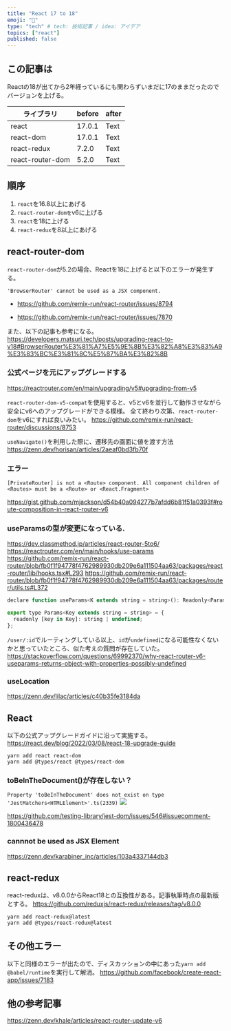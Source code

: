 ```yaml
---
title: "React 17 to 18"
emoji: "🌊"
type: "tech" # tech: 技術記事 / idea: アイデア
topics: ["react"]
published: false
---
```


## この記事は
Reactの18が出てから2年経っているにも関わらずいまだに17のままだったのでバージョンを上げる。

| ライブラリ | before | after |
| ---- | ---- | ---- |
| react | 17.0.1 | Text |
| react-dom | 17.0.1 | Text |
| react-redux | 7.2.0 | Text |
| react-router-dom | 5.2.0 | Text |

## 順序
1. `react`を16.8以上にあげる
1. `react-router-domを`v6に上げる
1. `react`を18に上げる
1. `react-redux`を8以上にあげる

## react-router-dom
`react-router-dom`が5.2の場合、Reactを18に上げると以下のエラーが発生する。
```
'BrowserRouter' cannot be used as a JSX component.
```
* https://github.com/remix-run/react-router/issues/8794

* https://github.com/remix-run/react-router/issues/7870

また、以下の記事も参考になる。
https://developers.matsuri.tech/posts/upgrading-react-to-v18#BrowserRouter%E3%81%A7%E5%9E%8B%E3%82%A8%E3%83%A9%E3%83%BC%E3%81%8C%E5%87%BA%E3%82%8B

### 公式ページを元にアップグレードする
https://reactrouter.com/en/main/upgrading/v5#upgrading-from-v5

`react-router-dom-v5-compat`を使用すると、v5とv6を並行して動作させながら安全にv6へのアップグレードができる模様。
全て終わり次第、`react-router-dom`をv6にすれば良いみたい。
https://github.com/remix-run/react-router/discussions/8753

`useNavigate()`を利用した際に、遷移先の画面に値を渡す方法
https://zenn.dev/horisan/articles/2aeaf0bd3fb70f

### エラー
```
[PrivateRouter] is not a <Route> component. All component children of <Routes> must be a <Route> or <React.Fragment>
```
https://gist.github.com/mjackson/d54b40a094277b7afdd6b81f51a0393f#route-composition-in-react-router-v6

### useParamsの型が変更になっている.
https://dev.classmethod.jp/articles/react-router-5to6/
https://reactrouter.com/en/main/hooks/use-params
https://github.com/remix-run/react-router/blob/fb0f1f94778f4762989930db209e6a111504aa63/packages/react-router/lib/hooks.tsx#L293
https://github.com/remix-run/react-router/blob/fb0f1f94778f4762989930db209e6a111504aa63/packages/router/utils.ts#L372
```javascript
declare function useParams<K extends string = string>(): Readonly<Params<K>>;

export type Params<Key extends string = string> = {
  readonly [key in Key]: string | undefined;
};
```
`/user/:id`でルーティングしている以上、`id`が`undefined`になる可能性なくないかと思っていたところ、似た考えの質問が存在していた。
https://stackoverflow.com/questions/69992370/why-react-router-v6-useparams-returns-object-with-properties-possibly-undefined

### useLocation
https://zenn.dev/lilac/articles/c40b35fe3184da

## React 
以下の公式アップグレードガイドに沿って実施する。
https://react.dev/blog/2022/03/08/react-18-upgrade-guide

```shell
yarn add react react-dom 
yarn add @types/react @types/react-dom 
```

### toBeInTheDocument()が存在しない？
`Property 'toBeInTheDocument' does not exist on type 'JestMatchers<HTMLElement>'.ts(2339)`
![](https://storage.googleapis.com/zenn-user-upload/0f0cff7f8dff-20240123.png)

https://github.com/testing-library/jest-dom/issues/546#issuecomment-1800436478

### <SomeComponent> cannnot be used as JSX Element
https://zenn.dev/karabiner_inc/articles/103a4337144db3


## react-redux
react-reduxは、v8.0.0からReact18との互換性がある。記事執筆時点の最新版とする。
https://github.com/reduxjs/react-redux/releases/tag/v8.0.0

```shell
yarn add react-redux@latest
yarn add @types/react-redux@latest
```

## その他エラー
以下と同様のエラーが出たので、ディスカッションの中にあった`yarn add @babel/runtime`を実行して解消。
https://github.com/facebook/create-react-app/issues/7183


## 他の参考記事
https://zenn.dev/khale/articles/react-router-update-v6